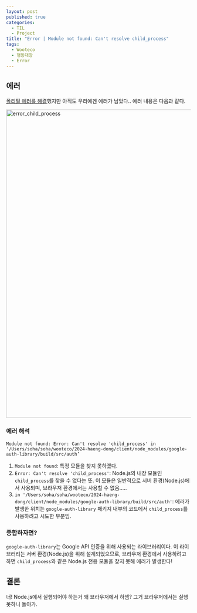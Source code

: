 ```yaml
---
layout: post
published: true
categories:
  - TIL
  - Project
title: "Error | Module not found: Can't resolve child_process"
tags:
  - Wooteco
  - 행동대장
  - Error
---
```


## 에러

[폴리필 에러를 해결](https://soi-ha.github.io/til/project/2025/01/10/HD-polyfills-error.html)했지만 아직도 우리에겐 에러가 남았다.. 에러 내용은 다음과 같다.

<img width="840" alt="error_child_process" src="https://github.com/user-attachments/assets/96e01988-837f-4c80-b9bc-73a65338f48e" />

### 에러 해석

`Module not found: Error: Can't resolve 'child_process' in '/Users/soha/soha/wooteco/2024-haeng-dong/client/node_modules/google-auth-library/build/src/auth’`

1. `Module not found`: 특정 모듈을 찾지 못하겠다.
2. `Error: Can't resolve 'child_process'`: Node.js의 내장 모듈인 `child_process`를 찾을 수 없다는 뜻. 이 모듈은 일반적으로 서버 환경(Node.js)에서 사용되며, 브라우저 환경에서는 사용할 수 없음.....
3. `in '/Users/soha/soha/wooteco/2024-haeng-dong/client/node_modules/google-auth-library/build/src/auth'`: 에러가 발생한 위치는 `google-auth-library` 패키지 내부의 코드에서 `child_process`를 사용하려고 시도한 부분임.

### 종합하자면?

`google-auth-library`는 Google API 인증을 위해 사용되는 라이브러리이다. 이 라이브러리는 서버 환경(Node.js)을 위해 설계되었으므로, 브라우저 환경에서 사용하려고 하면 `child_process`와 같은 Node.js 전용 모듈을 찾지 못해 에러가 발생한다!

## 결론

너! Node.js에서 실행되어야 하는거 왜 브라우저에서 하셈? 그거 브라우저에서는 실행 못하니 돌아가.
